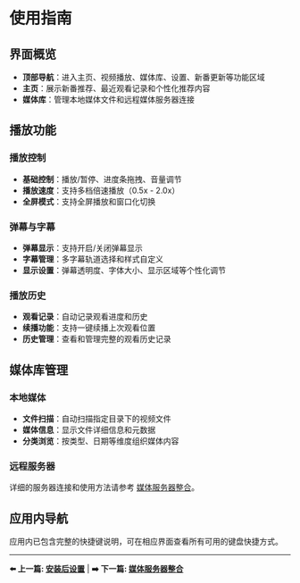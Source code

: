 # 使用指南

## 界面概览

- **顶部导航**：进入主页、视频播放、媒体库、设置、新番更新等功能区域
- **主页**：展示新番推荐、最近观看记录和个性化推荐内容
- **媒体库**：管理本地媒体文件和远程媒体服务器连接

## 播放功能

### 播放控制

- **基础控制**：播放/暂停、进度条拖拽、音量调节
- **播放速度**：支持多档倍速播放（0.5x - 2.0x）
- **全屏模式**：支持全屏播放和窗口化切换

### 弹幕与字幕

- **弹幕显示**：支持开启/关闭弹幕显示
- **字幕管理**：多字幕轨道选择和样式自定义
- **显示设置**：弹幕透明度、字体大小、显示区域等个性化调节

### 播放历史

- **观看记录**：自动记录观看进度和历史
- **续播功能**：支持一键续播上次观看位置
- **历史管理**：查看和管理完整的观看历史记录

## 媒体库管理

### 本地媒体

- **文件扫描**：自动扫描指定目录下的视频文件
- **媒体信息**：显示文件详细信息和元数据
- **分类浏览**：按类型、日期等维度组织媒体内容

### 远程服务器

详细的服务器连接和使用方法请参考 [媒体服务器整合](server-integration.md)。

## 应用内导航

应用内已包含完整的快捷键说明，可在相应界面查看所有可用的键盘快捷方式。

---

**⬅️ 上一篇: [安装后设置](post-install.md)** | **➡️ 下一篇: [媒体服务器整合](server-integration.md)**
